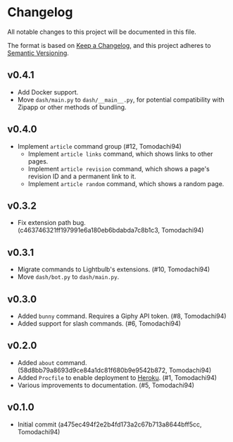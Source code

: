 # Changelog

All notable changes to this project will be documented in this file.

The format is based on [Keep a Changelog](https://keepachangelog.com/en/1.0.0/),
and this project adheres to [Semantic Versioning](https://semver.org/spec/v2.0.0.html).

## v0.4.1

- Add Docker support.
- Move `dash/main.py` to `dash/__main__.py`, for potential compatibility with Zipapp or other methods of bundling.

## v0.4.0

- Implement `article` command group (#12, Tomodachi94)
    - Implement `article links` command, which shows links to other pages.
    - Implement `article revision` command, which shows a page's revision ID and a permanent link to it.
	- Implement `article random` command, which shows a random page.

## v0.3.2
- Fix extension path bug. (c463746321ff197991e6a180eb6bdabda7c8b1c3, Tomodachi94)

## v0.3.1

- Migrate commands to Lightbulb's extensions. (#10, Tomodachi94)
- Move `dash/bot.py` to `dash/main.py`.


## v0.3.0

- Added `bunny` command. Requires a Giphy API token. (#8, Tomodachi94)
- Added support for slash commands. (#6, Tomodachi94)

## v0.2.0

- Added `about` command. (58d8bb79a8693d9ce84a1dc81f680b9e9542b872, Tomodachi94)
- Added `Procfile` to enable deployment to [Heroku](https://heroku.com). (#1, Tomodachi94)
- Various improvements to documentation. (#5, Tomodachi94)

## v0.1.0
- Initial commit (a475ec494f2e2b4fd173a2c67b713a8644bff5cc, Tomodachi94)
